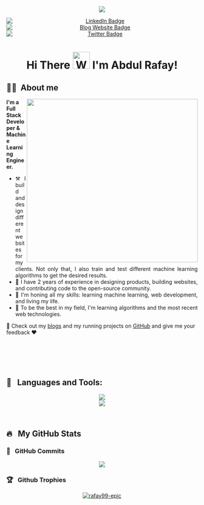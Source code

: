 <!----  https://github-contributions.vercel.app/ --->

<br>
<br>
<!-- Intro Image -->
<p align="center">
  <img src="https://user-images.githubusercontent.com/82662797/168483717-3d746709-6ae9-487a-bdd7-ebcb137ea919.png">
</p>

<!-- Socail Badges -->
<p align="center">
  <a href="https://www.linkedin.com/in/abdul-rafay1999/" style="margin-right: 20px;">
    <img src="https://img.shields.io/badge/LinkedIn-blue?style=for-the-badge&logo=linkedin&logoColor=white" alt="LinkedIn Badge" style="display: block; margin: auto;">
  </a>
  <a href="https://future-insight.blog" style="margin-right: 20px;">
    <img src="https://img.shields.io/badge/Blog%20Website-orange?style=for-the-badge" alt="Blog Website Badge" style="display: block; margin: auto;">
  </a>
  <a href="https://twitter.com/abdul_rafay99">
    <img src="https://img.shields.io/badge/Twitter-blue?style=for-the-badge&logo=twitter&logoColor=white" alt="Twitter Badge" style="display: block; margin: auto;">
  </a>
</p>

<h1 align="center">
    Hi There
    <img src="https://raw.githubusercontent.com/nixin72/nixin72/master/wave.gif" 
         alt="Waving hand animated gif"
         height="45"
         width="45" />
    I'm Abdul Rafay!
</h1>

<h2>👨‍💻 &nbsp;About me</h2>

<!-- Banner Image -->
<img align="right" src="https://github.com/rafay99-epic/rafay99-epic/assets/82662797/df444639-2ba1-4040-9eb9-db28fa158609" width="450" height="430"/>

<p align="left">
  <p><strong>I'm a Full Stack Developer & Machine Learning Engineer.</strong></p>
  <ul align="justify">
      <li>⚒️ I build and design different websites for my clients. Not only that, I also train and test different machine learning algorithms to get the desired results.</li>
      <li>💼 I have 2 years of experience in designing products, building websites, and contributing code to the open-source community.</li>
      <li>🌱 I'm honing all my skills: learning machine learning, web development, and living my life.</li>
      <li>📖 To be the best in my field, I'm learning algorithms and the most recent web technologies.</li>
  </ul>
  
  <p>
    👀 Check out my <a href="https://future-insight.blog">blogs</a> and my running projects on <a href="https://github.com/rafay99-epic">GitHub</a> and give me your feedback ❤️
  </p>


<br><br><br>
<br>
<!--Tools & Language -->
<h2 align="left">🧰 &nbsp; Languages and Tools:</h2>
<p align="center">
    <img src="https://skillicons.dev/icons?i=c,cpp,py,java,html,css,js,bootstrap,nodejs,django,flask,git,firebase,react,markdown,bash,powershell,express,bootstrap,dart,electron,materialui,netlify,stackoverflow,unity,visualstudio,tensorflow,sass" />
  <br>
    <img src="https://skillicons.dev/icons?i=mysql,angular,bash,vscode,ts,aws,gcp,mongodb,linux,neovim,androidstudio,flutter,gtk" />
</p>
<br>



<h2>🔥 &nbsp; My GitHub Stats</h2>

<h3>🚀 &nbsp; GitHub Commits</h3>
<p align="center">
  <img src="https://github.com/rafay99-epic/rafay99-epic/assets/82662797/a9f7a33c-2e0f-4577-8d83-1ed0f7a94fe6">
</p>


<h3>🏆 &nbsp; Github Trophies </h3> 
<p align="center">
  <a href="https://github.com/rafay99-epic">
    <img src="https://github-profile-trophy.vercel.app/?username=rafay99-epic&theme=tokyonight&row=3&column=5&margin-w=15&margin-h=15&no-bg=true" alt="rafay99-epic" />
  </a>
</p>

